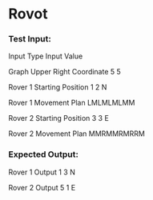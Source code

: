 # Rovot


### Test Input:

Input Type Input Value

Graph Upper Right Coordinate 5 5

Rover 1 Starting Position 1 2 N

Rover 1 Movement Plan LMLMLMLMM

Rover 2 Starting Position 3 3 E

Rover 2 Movement Plan MMRMMRMRRM

### Expected Output:

Rover 1 Output 1 3 N

Rover 2 Output 5 1 E

